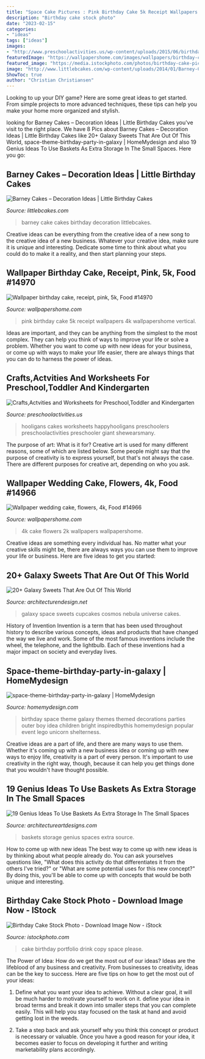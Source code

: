 ```yaml
---
title: "Space Cake Pictures : Pink Birthday Cake 5k Receipt Wallpapers 4k Wallpapershome Vertical"
description: "Birthday cake stock photo"
date: "2023-02-15"
categories:
- "ideas"
tags: ["ideas"]
images:
- "http://www.preschoolactivities.us/wp-content/uploads/2015/06/birthday-cake-craft.jpg"
featuredImage: "https://wallpapershome.com/images/wallpapers/birthday-cake-2160x3840-receipt-pink-5k-14970.jpg"
featured_image: "https://media.istockphoto.com/photos/birthday-cake-picture-id174837001"
image: "http://www.littlebcakes.com/wp-content/uploads/2014/01/Barney-Cake-Ideas-643x1024.jpg"
ShowToc: true
author: "Christian Christiansen"
---
```



Looking to up your DIY game? Here are some great ideas to get started. From simple projects to more advanced techniques, these tips can help you make your home more organized and stylish.

	

		
looking for Barney Cakes – Decoration Ideas | Little Birthday Cakes you've visit to the right place. We have 8 Pics about Barney Cakes – Decoration Ideas | Little Birthday Cakes like 20+ Galaxy Sweets That Are Out Of This World, space-theme-birthday-party-in-galaxy | HomeMydesign and also 19 Genius Ideas To Use Baskets As Extra Storage In The Small Spaces. Here you go:
		
    
## Barney Cakes – Decoration Ideas | Little Birthday Cakes

<img loading=lazy src="http://www.littlebcakes.com/wp-content/uploads/2014/01/Barney-Cake-Ideas-643x1024.jpg" onerror="this.onerror=null;this.src='https://tse3.mm.bing.net/th?id=OIP.lexI2QQZDnM-7YPboBgdswHaLy&amp;pid=15.1';" alt="Barney Cakes – Decoration Ideas | Little Birthday Cakes">

_Source: littlebcakes.com_

>barney cake cakes birthday decoration littlebcakes. 

	

Creative ideas can be everything from the creative idea of a new song to the creative idea of a new business. Whatever your creative idea, make sure it is unique and interesting. Dedicate some time to think about what you could do to make it a reality, and then start planning your steps.

    
## Wallpaper Birthday Cake, Receipt, Pink, 5k, Food #14970

<img loading=lazy src="https://wallpapershome.com/images/wallpapers/birthday-cake-2160x3840-receipt-pink-5k-14970.jpg" onerror="this.onerror=null;this.src='https://tse3.mm.bing.net/th?id=OIP.z5YYBzpvSoEemADkfn56bgHaNK&amp;pid=15.1';" alt="Wallpaper birthday cake, receipt, pink, 5k, Food #14970">

_Source: wallpapershome.com_

>pink birthday cake 5k receipt wallpapers 4k wallpapershome vertical. 

	

Ideas are important, and they can be anything from the simplest to the most complex. They can help you think of ways to improve your life or solve a problem. Whether you want to come up with new ideas for your business, or come up with ways to make your life easier, there are always things that you can do to harness the power of ideas.

    
## Crafts,Actvities And Worksheets For Preschool,Toddler And Kindergarten

<img loading=lazy src="http://www.preschoolactivities.us/wp-content/uploads/2015/06/birthday-cake-craft.jpg" onerror="this.onerror=null;this.src='https://tse3.mm.bing.net/th?id=OIP.MSpfM2iSTZZE8ln202ZglQAAAA&amp;pid=15.1';" alt="Crafts,Actvities and Worksheets for Preschool,Toddler and Kindergarten">

_Source: preschoolactivities.us_

>hooligans cakes worksheets happyhooligans preschoolers preschoolactivities preschooler giant shewearsmany. 

	

The purpose of art: What is it for?
Creative art is used for many different reasons, some of which are listed below. Some people might say that the purpose of creativity is to express yourself, but that's not always the case. There are different purposes for creative art, depending on who you ask.

    
## Wallpaper Wedding Cake, Flowers, 4k, Food #14966

<img loading=lazy src="https://wallpapershome.com/images/wallpapers/wedding-cake-3840x2160-flowers-4k-14966.jpg" onerror="this.onerror=null;this.src='https://tse4.mm.bing.net/th?id=OIP.m9_CeBWx6KK_-1GrESri7wHaEK&amp;pid=15.1';" alt="Wallpaper wedding cake, flowers, 4k, Food #14966">

_Source: wallpapershome.com_

>4k cake flowers 2k wallpapers wallpapershome. 

	

Creative ideas are something every individual has. No matter what your creative skills might be, there are always ways you can use them to improve your life or business. Here are five ideas to get you started: 

    
## 20+ Galaxy Sweets That Are Out Of This World

<img loading=lazy src="http://cdn.architecturendesign.net/wp-content/uploads/2016/05/AD-Galaxy-Cakes-Space-Sweets-Nebula-Cosmos-Universe-03.jpg" onerror="this.onerror=null;this.src='https://tse4.mm.bing.net/th?id=OIP.0F8tKLUmzsTnUvCuFCUXiAHaPi&amp;pid=15.1';" alt="20+ Galaxy Sweets That Are Out Of This World">

_Source: architecturendesign.net_

>galaxy space sweets cupcakes cosmos nebula universe cakes. 

	

History of Invention
Invention is a term that has been used throughout history to describe various concepts, ideas and products that have changed the way we live and work. Some of the most famous inventions include the wheel, the telephone, and the lightbulb. Each of these inventions had a major impact on society and everyday lives.

    
## Space-theme-birthday-party-in-galaxy | HomeMydesign

<img loading=lazy src="https://homemydesign.com/wp-content/uploads/2019/05/space-theme-birthday-party-in-galaxy.jpg" onerror="this.onerror=null;this.src='https://tse3.mm.bing.net/th?id=OIP.aJ-4cOnKQRqjIamquy2xMAHaKH&amp;pid=15.1';" alt="space-theme-birthday-party-in-galaxy | HomeMydesign">

_Source: homemydesign.com_

>birthday space theme galaxy themes themed decorations parties outer boy idea children bright inspiredbythis homemydesign popular event lego unicorn shelterness. 

	

Creative ideas are a part of life, and there are many ways to use them. Whether it's coming up with a new business idea or coming up with new ways to enjoy life, creativity is a part of every person. It's important to use creativity in the right way, though, because it can help you get things done that you wouldn't have thought possible.

    
## 19 Genius Ideas To Use Baskets As Extra Storage In The Small Spaces

<img loading=lazy src="https://www.architectureartdesigns.com/wp-content/uploads/2016/05/17-1.jpg" onerror="this.onerror=null;this.src='https://tse2.mm.bing.net/th?id=OIP.hwLmvN_Cxeovq465Y1ILnQHaJ4&amp;pid=15.1';" alt="19 Genius Ideas To Use Baskets As Extra Storage In The Small Spaces">

_Source: architectureartdesigns.com_

>baskets storage genius spaces extra source. 

	

How to come up with new ideas
The best way to come up with new ideas is by thinking about what people already do. You can ask yourselves questions like, "What does this activity do that differentiates it from the others I've tried?" or "What are some potential uses for this new concept?" By doing this, you'll be able to come up with concepts that would be both unique and interesting.

    
## Birthday Cake Stock Photo - Download Image Now - IStock

<img loading=lazy src="https://media.istockphoto.com/photos/birthday-cake-picture-id174837001" onerror="this.onerror=null;this.src='https://tse2.mm.bing.net/th?id=OIP.geqIrI5zlRa5FP4RGagsrQHaFF&amp;pid=15.1';" alt="Birthday Cake Stock Photo - Download Image Now - iStock">

_Source: istockphoto.com_

>cake birthday portfolio drink copy space please. 

	

The Power of Idea: How do we get the most out of our ideas?
Ideas are the lifeblood of any business and creativity. From businesses to creativity, ideas can be the key to success. Here are five tips on how to get the most out of your ideas:
1. Define what you want your idea to achieve. Without a clear goal, it will be much harder to motivate yourself to work on it. define your idea in broad terms and break it down into smaller steps that you can complete easily. This will help you stay focused on the task at hand and avoid getting lost in the weeds.

2. Take a step back and ask yourself why you think this concept or product is necessary or valuable. Once you have a good reason for your idea, it becomes easier to focus on developing it further and writing marketability plans accordingly.

